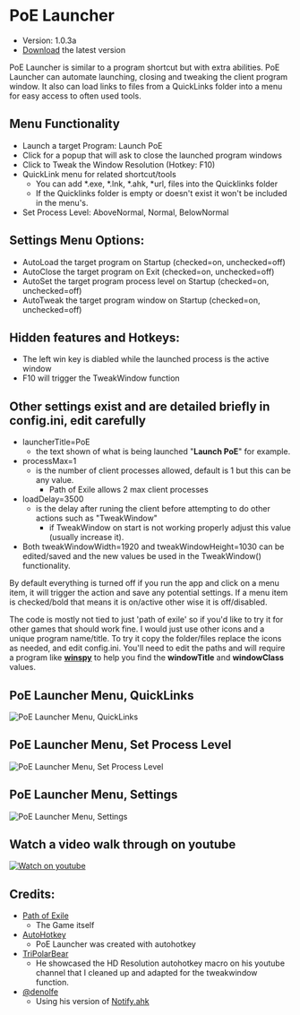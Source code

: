 #  PoE Launcher
*  Version: 1.0.3a
*  [Download](https://github.com/jameslmoss/PoE-Launcher/releases/latest "Download") the latest version

PoE Launcher is similar to a program shortcut but with extra abilities.
PoE Launcher can automate launching, closing and tweaking the client program window. 
It also can load links to files from a QuickLinks folder into a menu for easy access to often used tools. 

## Menu Functionality
- Launch a target Program: Launch PoE
- Click for a popup that will ask to close the launched program windows
- Click to Tweak the Window Resolution (Hotkey: F10)
- QuickLink menu for related shortcut/tools
    - You can add *.exe, *.lnk, *.ahk, *url, files into the Quicklinks folder
    - If the Quicklinks folder is empty or doesn't exist it won't be included in the menu's.
- Set Process Level: AboveNormal, Normal, BelowNormal

## Settings Menu Options: 
- AutoLoad the target program on Startup (checked=on, unchecked=off)
- AutoClose the target program on Exit (checked=on, unchecked=off)
- AutoSet the target program process level on Startup (checked=on, unchecked=off)
- AutoTweak the target program window on Startup (checked=on, unchecked=off)

## Hidden features and Hotkeys:
- The left win key is diabled while the launched process is the active window
- F10 will trigger the TweakWindow function

## Other settings exist and are detailed briefly in config.ini, edit carefully
- launcherTitle=PoE
    - the text shown of what is being launched "**Launch PoE**" for example.
- processMax=1
    - is the number of client processes allowed, default is 1 but this can be any value.
        - Path of Exile allows 2 max client processes
- loadDelay=3500
    - is the delay after runing the client before attempting to do other actions such as "TweakWindow"
        - if TweakWindow on start is not working properly adjust this value (usually increase it).
- Both tweakWindowWidth=1920 and tweakWindowHeight=1030 can be edited/saved and the new values be used in the TweakWindow() functionality.

By default everything is turned off if you run the app and click on a menu item, it will trigger the action and save any potential settings. If a menu item is checked/bold that means it is on/active other wise it is off/disabled.

The code is mostly not tied to just 'path of exile' so if you'd like to try it for other games that should work fine. 
I would just use other icons and a unique program name/title. 
To try it copy the folder/files replace the icons as needed, and edit config.ini. 
You'll need to edit the paths and will require a program like [**winspy**](http://www.catch22.net/software/winspy) to help you find the **windowTitle** and **windowClass** values.

## PoE Launcher Menu, QuickLinks
![PoE Launcher Menu, QuickLinks](https://i.imgur.com/i1xarZw.png "PoE Launcher Menu, QuickLinks")

## PoE Launcher Menu, Set Process Level
![PoE Launcher Menu, Set Process Level](https://i.imgur.com/SZvFB0S.png "PoE Launcher Menu, Set Process Level")

## PoE Launcher Menu, Settings
![PoE Launcher Menu, Settings](https://i.imgur.com/LGMXBss.png "PoE Launcher Menu, Settings")

## Watch a video walk through on youtube
[![Watch on youtube](https://img.youtube.com/vi/7bmw5uZb50o/maxresdefault.jpg "Watch on youtube")](https://youtu.be/7bmw5uZb50oA "Watch on youtube")

## Credits:
- [Path of Exile](https://www.pathofexile.com)
    - The Game itself
- [AutoHotkey](https://www.autohotkey.com)
    - PoE Launcher was created with autohotkey
- [TriPolarBear](https://www.youtube.com/watch?v=p1BLjmfC6e0)
    - He showcased the HD Resolution autohotkey macro on his youtube channel that I cleaned up and adapted for the tweakwindow function.
- [@denolfe](https://github.com/denolfe)
    - Using his version of [Notify.ahk](https://github.com/denolfe/AutoHotkey/blob/master/lib/Notify.ahk)